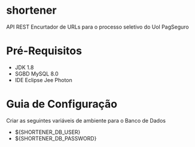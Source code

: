 # shortener
API REST Encurtador de URLs para o processo seletivo do Uol PagSeguro

# Pré-Requisitos
- JDK 1.8
- SGBD MySQL 8.0
- IDE Eclipse Jee Photon
 
# Guia de Configuração
Criar as seguintes variáveis de ambiente para o Banco de Dados
- ${SHORTENER_DB_USER}
- ${SHORTENER_DB_PASSWORD} 
